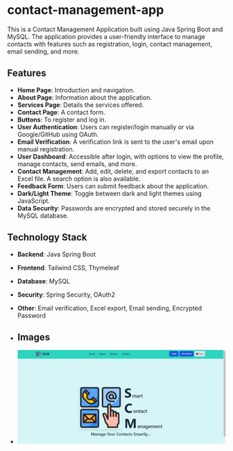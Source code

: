 # contact-management-app
This is a Contact Management Application built using Java Spring Boot and MySQL. The application provides a user-friendly interface to manage contacts with features such as registration, login, contact management, email sending, and more.

## Features
- **Home Page**: Introduction and navigation.
- **About Page**: Information about the application.
- **Services Page**: Details the services offered.
- **Contact Page**: A contact form.
- **Buttons**:  To register and log in.
- **User Authentication**: Users can register/login manually or via Google/GitHub using OAuth.
- **Email Verification**: A verification link is sent to the user's email upon manual registration.
- **User Dashboard**: Accessible after login, with options to view the profile, manage contacts, send emails, and more.
- **Contact Management**: Add, edit, delete, and export contacts to an Excel file. A search option is also available.
- **Feedback Form**: Users can submit feedback about the application.
- **Dark/Light Theme**: Toggle between dark and light themes using JavaScript.
- **Data Security**: Passwords are encrypted and stored securely in the MySQL database.

## Technology Stack
- **Backend**: Java Spring Boot
- **Frontend**: Tailwind CSS, Thymeleaf
- **Database**: MySQL
- **Security**: Spring Security, OAuth2
- **Other**: Email verification, Excel export, Email sending, Encrypted Password

- ## Images
- ![Home Page](https://github.com/Divyank-Gupta-g/contact-management-app/blob/main/images/Screenshot%20(1262).png?raw=true)

